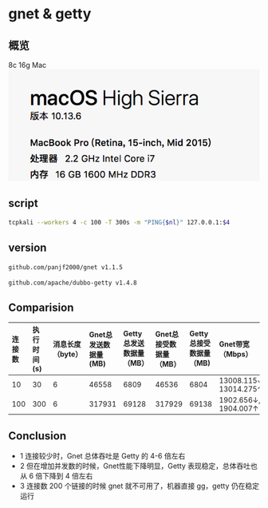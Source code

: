 # gnet & getty

## 概览

8c 16g Mac
![](./mac.png)

## script

```bash
tcpkali --workers 4 -c 100 -T 300s -m "PING{$nl}" 127.0.0.1:$4
```

## version

`github.com/panjf2000/gnet v1.1.5`

`github.com/apache/dubbo-getty v1.4.8`

## Comparision

| 连接数 | 执行时间(s) | 消息长度（byte） | Gnet总发送数据量(MB) | Getty总发送数据量（MB）| Gnet总接受数据量（MB）| Getty总接受数据量（MB) | Gnet带宽（Mbps）|  Getty带宽（Mbps）|
| :--- | :---- | :--- | :--- |:--- | :---- | :--- | :--- |:--- | 
| 10 | 30 |  6 |  46558 |  6809 | 46536  | 6804  |  13008.115↓, 13014.275↑  | 13008.115↓, 13014.275↑   |
| 100 | 300 | 6  | 317931  | 69128  | 317929  | 69138  | 1902.656↓, 1904.007↑  | 1933.210↓, 1932.910↑  | 

## Conclusion

* 1 连接较少时，Gnet 总体吞吐是 Getty 的 4-6 倍左右
*  2  但在增加并发数的时候，Gnet性能下降明显，Getty 表现稳定，总体吞吐也从 6 倍下降到 4 倍左右
*  3  连接数 200 个链接的时候 gnet 就不可用了，机器直接 gg，getty 仍在稳定运行

